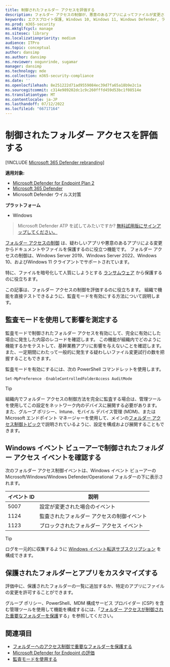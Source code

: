 ```yaml
---
title: 制御されたフォルダー アクセスを評価する
description: フォルダー アクセスの制御が、悪意のあるアプリによってファイルが変更されないように保護する方法について説明します。
keywords: エクスプロイト保護, Windows 10, Windows 11, Windows Defender, ランサムウェア, 保護, 評価, テスト, デモ, 試す
ms.prod: m365-security
ms.mktglfcycl: manage
ms.sitesec: library
ms.localizationpriority: medium
audience: ITPro
ms.topic: conceptual
author: dansimp
ms.author: dansimp
ms.reviewer: oogunrinde, sugamar
manager: dansimp
ms.technology: mde
ms.collection: m365-security-compliance
ms.date: ''
ms.openlocfilehash: 8e251222d71ad9559084ec39d7fa65a18b9e2c1a
ms.sourcegitcommit: c314e989202dc1c9c260fffd459d53bc1f08514e
ms.translationtype: MT
ms.contentlocale: ja-JP
ms.lasthandoff: 07/12/2022
ms.locfileid: "66717164"
---
```

# <a name="evaluate-controlled-folder-access"></a>制御されたフォルダー アクセスを評価する

[!INCLUDE [Microsoft 365 Defender rebranding](../../includes/microsoft-defender.md)]

**適用対象:**
- [Microsoft Defender for Endpoint Plan 2](https://go.microsoft.com/fwlink/?linkid=2154037)
- [Microsoft 365 Defender](https://go.microsoft.com/fwlink/?linkid=2118804)
- Microsoft Defender ウイルス対策

**プラットフォーム**
- Windows

> Microsoft Defender ATP を試してみたいですか? [無料試用版にサインアップしてください。](https://signup.microsoft.com/create-account/signup?products=7f379fee-c4f9-4278-b0a1-e4c8c2fcdf7e&ru=https://aka.ms/MDEp2OpenTrial?ocid=docs-wdatp-enablesiem-abovefoldlink)


[フォルダー アクセスの制御](controlled-folders.md) は、疑わしいアプリや悪意のあるアプリによる変更からドキュメントやファイルを保護するのに役立つ機能です。 フォルダー アクセスの制御は、Windows Server 2019、Windows Server 2022、Windows 10、およびWindows 11 クライアントでサポートされています。

特に、ファイルを暗号化して人質にしようとする [ランサムウェア](https://www.microsoft.com/wdsi/threats/ransomware) から保護するのに役立ちます。

この記事は、フォルダー アクセスの制御を評価するのに役立ちます。 組織で機能を直接テストできるように、監査モードを有効にする方法について説明します。

## <a name="use-audit-mode-to-measure-impact"></a>監査モードを使用して影響を測定する

監査モードで制御されたフォルダー アクセスを有効にして、完全に有効にした場合に発生した内容のレコードを確認します。 この機能が組織内でどのように機能するかをテストして、基幹業務アプリに影響を与えないことを確認します。 また、一定期間にわたって一般的に発生する疑わしいファイル変更試行の数を把握することもできます。

監査モードを有効にするには、次の PowerShell コマンドレットを使用します。

```PowerShell
Set-MpPreference -EnableControlledFolderAccess AuditMode
```

> [!TIP]
> 組織内でフォルダー アクセスの制御方法を完全に監査する場合は、管理ツールを使用してこの設定をネットワーク内のデバイスに展開する必要があります。
また、グループ ポリシー、Intune、モバイル デバイス管理 (MDM)、または Microsoft エンドポイント マネージャーを使用して、メインの[フォルダー アクセス制御トピック](controlled-folders.md)で説明されているように、設定を構成および展開することもできます。

## <a name="review-controlled-folder-access-events-in-windows-event-viewer"></a>Windows イベント ビューアーで制御されたフォルダー アクセス イベントを確認する

次のフォルダー アクセス制御イベントは、Windows イベント ビューアーの Microsoft/Windows/Windows Defender/Operational フォルダーの下に表示されます。

イベント ID | 説明
-|-
 5007 | 設定が変更された場合のイベント
 1124 | 監査されたフォルダー アクセスの制御イベント
 1123 | ブロックされたフォルダー アクセス イベント

> [!TIP]
> ログを一元的に収集するように [Windows イベント転送サブスクリプション](/windows/win32/wec/setting-up-a-source-initiated-subscription) を構成できます。 

## <a name="customize-protected-folders-and-apps"></a>保護されたフォルダーとアプリをカスタマイズする

評価中に、保護されたフォルダーの一覧に追加するか、特定のアプリにファイルの変更を許可することができます。

グループ ポリシー、PowerShell、MDM 構成サービス プロバイダー (CSP) を含む管理ツールを使用して機能を構成するには、「[フォルダー アクセスが制御された重要なフォルダーを保護](controlled-folders.md)する」を参照してください。

## <a name="see-also"></a>関連項目

* [フォルダーへのアクセス制御で重要なフォルダーを保護する](controlled-folders.md)
* [Microsoft Defender for Endpoint の評価](evaluate-mde.md)
* [監査モードを使用する](audit-windows-defender.md)
